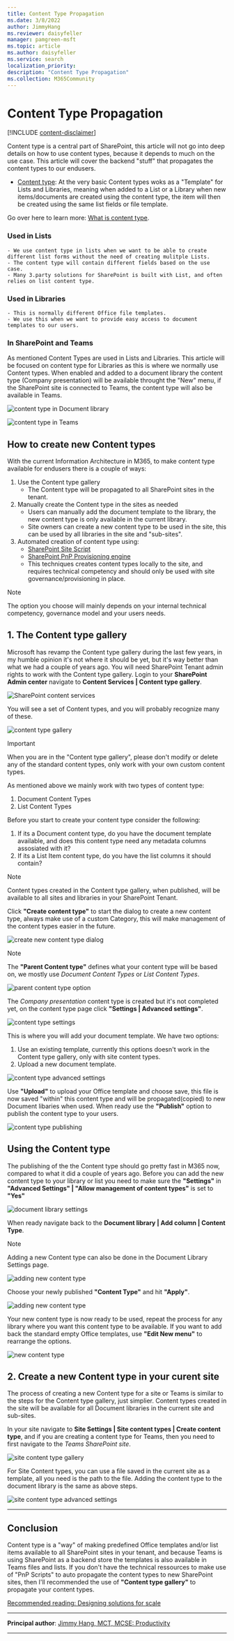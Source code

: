 ```yaml
---
title: Content Type Propagation
ms.date: 3/8/2022
author: JimmyHang
ms.reviewer: daisyfeller
manager: pamgreen-msft
ms.topic: article
ms.author: daisyfeller
ms.service: search
localization_priority: 
description: "Content Type Propagation"
ms.collection: M365Community
---
```


# Content Type Propagation

[!INCLUDE [content-disclaimer](includes/content-disclaimer.md)]

Content type is a central part of SharePoint, this article will not go into deep details on how to use content types, because it depends to much on the use case. This article will cover the backend "stuff" that propagates the content types to our endusers.

* [Content type](glossary.md#metadata): At the very basic Content types woks as a "Template" for Lists and Libraries, meaning when added to a List or a Library when new items/documents are created using the content type, the item will then be created using the same list fields or file template.

Go over here to learn more: [What is content type](https://docs.microsoft.com/en-us/microsoft-365/community/what-is-content-type).

### Used in Lists
	- We use content type in lists when we want to be able to create different list forms without the need of creating mulitple Lists.
	- The content type will contain different fields based on the use case.
    - Many 3.party solutions for SharePoint is built with List, and often relies on list content type.

### Used in Libraries
	- This is normally different Office file templates.
    - We use this when we want to provide easy access to document templates to our users.

### In SharePoint and Teams

As mentioned Content Types are used in Lists and Libraries. This article will be focused on content type for Libraries as this is where we normally use Content types. When enabled and added to a document library the content type (Company presentation) will be available throught the "New" menu, if the SharePoint site is connected to Teams, the content type will also be available in Teams.

![content type in Document library](media/content-type-propagation/ct1.png)

![content type in Teams](media/content-type-propagation/ct2.png)


## How to create new Content types

With the current Information Architecture in M365, to make content type available for endusers there is a couple of ways:
1. Use the Content type gallery
    - The Content type will be propagated to all SharePoint sites in the tenant.
2. Manually create the Content type in the sites as needed
	- Users can manually add the document template to the library, the new content type is only available in the current library.
	- Site owners can create a new content type to be used in the site, this can be used by all libraries in the site and "sub-sites".
3. Automated creation of content type using:
	- [SharePoint Site Script](https://docs.microsoft.com/en-us/sharepoint/dev/declarative-customization/site-design-json-schema#define-a-new-content-type)
	- [SharePoint PnP Provisioning engine](https://docs.microsoft.com/en-us/sharepoint/dev/solution-guidance/introducing-the-pnp-provisioning-engine)
    - This techniques creates content types locally to the site, and requires technical competency and should only be used with site governance/provisioning in place.

> [!NOTE]
> The option you choose will mainly depends on your internal technical competency, governance model and your users needs.

## 1. The Content type gallery

Microsoft has revamp the Content type gallery during the last few years, in my humble opinion it's not where it should be yet, but it's way better than what we had a couple of years ago. You will need SharePoint Tenant admin rights to work with the Content type gallery.
Login to your **SharePoint Admin center** navigate to **Content Services | Content type gallery**.

![SharePoint content services](media/content-type-propagation/ct3.png)

You will see a set of Content types, and you will probably recognize many of these.

![content type gallery](media/content-type-propagation/ct4.png)

> [!IMPORTANT]
> When you are in the "Content type gallery", please don't modify or delete any of the standard content types, only work with your own custom content types.

As mentioned above we mainly work with two types of content type:
1. Document Content Types
2. List Content Types

Before you start to create your content type consider the following:
1. If its a Document content type, do you have the document template available, and does this content type need any metadata columns assosiated with it?
2. If its a List Item content type, do you have the list columns it should contain?

> [!NOTE]
> Content types created in the Content type gallery, when published, will be available to all sites and libraries in your SharePoint Tenant.

Click **"Create content type"** to start the dialog to create a new content type, always make use of a custom Category, this will make management of the content types easier in the future.

![create new content type dialog](media/content-type-propagation/ct5.png)

> [!NOTE]
> The **"Parent Content type"** defines what your content type will be based on, we mostly use *Document Content Types* or *List Content Types*.

![parent content type option](media/content-type-propagation/ct5.1.png)

The *Company presentation* content type is created but it's not completed yet, on the content type page click **"Settings | Advanced settings"**.

![content type settings](media/content-type-propagation/ct6.png)

This is where you will add your document template.
We have two options:
1. Use an existing template, currently this options doesn't work in the Content type gallery, only with site content types.
2. Upload a new document template.

![content type advanced settings](media/content-type-propagation/ct7.png)

Use **"Upload"** to upload your Office template and choose save, this file is now saved "within" this content type and will be propagated(copied) to new Document libaries when used.
When ready use the **"Publish"** option to publish the content type to your users.

![content type publishing](media/content-type-propagation/ct8.png)

## Using the Content type
The publishing of the the Content type should go pretty fast in M365 now, compared to what it did a couple of years ago.
Before you can add the new content type to your library or list you need to make sure the **"Settings"** in **"Advanced Settings" | "Allow management of content types"** is set to **"Yes"**

![document library settings](media/content-type-propagation/ct9.png)

When ready navigate back to the **Document library | Add column | Content Type**.

> [!NOTE]
> Adding a new Content type can also be done in the Document Library Settings page.

![adding new content type](media/content-type-propagation/ct10.png)

Choose your newly published **"Content Type"** and hit **"Apply"**.

![adding new content type](media/content-type-propagation/ct11.png)

Your new content type is now ready to be used, repeat the process for any library where you want this content type to be available.
If you want to add back the standard empty Office templates, use **"Edit New menu"** to rearrange the options.

![new content type](media/content-type-propagation/ct12.png)

## 2. Create a new Content type in your curent site
The process of creating a new Content type for a site or Teams is similar to the steps for the Content type gallery, just simplier. Content types created in the site will be available for all Document libraries in the current site and sub-sites.

In your site navigate to **Site Settings |  Site content types | Create content type**, and if you are creating a content type for Teams, then you need to first navigate to the *Teams SharePoint site*.

![site content type gallery](media/content-type-propagation/ct13.png)

For Site Content types, you can use a file saved in the current site as a template, all you need is the path to the file. Adding the content type to the document library is the same as above steps.

![site content type advanced settings](media/content-type-propagation/ct14.png)

---


## Conclusion

Content type is a "way" of making predefined Office templates and/or list items available to all SharePoint sites in your tenant, and because Teams is using SharePoint as a backend store the templates is also available in Teams files and lists.
If you don't have the technical ressources to make use of "PnP Scripts" to auto propagate the content types to new SharePoint sites, then I'll recommended the use of **"Content type gallery"** to propagate your content types.

[Recommended reading: Designing solutions for scale](https://docs.microsoft.com/en-us/microsoft-365/community/designing-solution-for-scale)

---

**Principal author**: [Jimmy Hang, MCT, MCSE: Productivity](https://www.linkedin.com/in/jimmyhang/)

---
